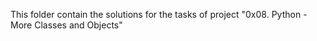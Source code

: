 This folder contain the solutions for the tasks of project "0x08. Python - More Classes and Objects"
